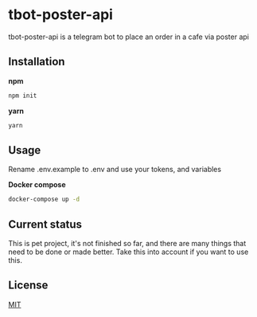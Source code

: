 # tbot-poster-api

tbot-poster-api is a telegram bot to place an order in a cafe via poster api

## Installation

**npm**

```bash
npm init
```
**yarn**

```bash
yarn
```

## Usage

Rename .env.example to .env and use your tokens, and variables

**Docker compose**

```bash
docker-compose up -d
```

## Current status

This is pet project, it's not finished so far, and there are many things that need to be done or made better. Take this into account if you want to use this.

## License
[MIT](https://choosealicense.com/licenses/mit/)
